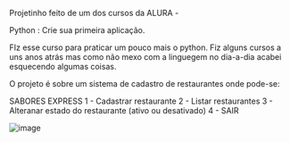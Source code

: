 Projetinho feito de um dos cursos da ALURA - 

Python : Crie sua primeira aplicação.

FIz esse curso para praticar um pouco mais o python. Fiz alguns cursos a uns anos atrás mas como não mexo com a linguegem no dia-a-dia acabei esquecendo algumas coisas.

O projeto é sobre um sistema de cadastro de restaurantes onde pode-se:

  SABORES EXPRESS
  1 - Cadastrar restaurante
  2 - Listar restaurantes
  3 - Alteranar estado do restaurante (ativo ou desativado)
  4 - SAIR

  ![image](https://github.com/user-attachments/assets/35f65e44-c539-461c-8c1c-7fbbc36b6095)
